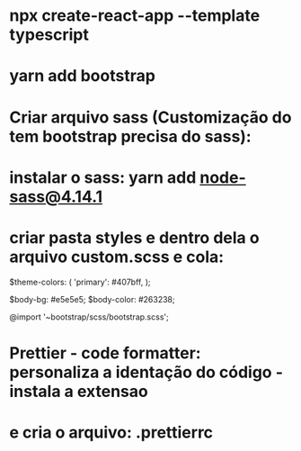 # npx create-react-app <nome-do-projeto> --template typescript
# yarn add bootstrap
# Criar arquivo sass (Customização do tem bootstrap precisa do sass):
# instalar o sass: yarn add node-sass@4.14.1
# criar pasta styles e dentro dela o arquivo custom.scss e cola:
 $theme-colors: (
  'primary': #407bff,
);

$body-bg: #e5e5e5;
$body-color: #263238;

@import '~bootstrap/scss/bootstrap.scss';
# Prettier - code formatter: personaliza a identação do código - instala a extensao
# e cria o arquivo: .prettierrc